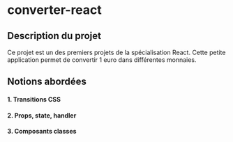 # converter-react
## Description du projet
Ce projet est un des premiers projets de la spécialisation React. Cette petite application permet de convertir 1 euro dans différentes monnaies. 
## Notions abordées
#### 1. Transitions CSS
#### 2. Props, state, handler
#### 3. Composants classes
